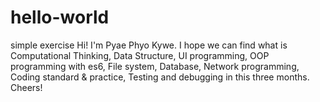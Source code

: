# hello-world
simple exercise
Hi!
I'm Pyae Phyo Kywe. I hope we can find what is Computational Thinking, Data Structure, UI programming, OOP programming with es6, File system, Database, Network programming, Coding standard & practice, Testing and debugging in this three months. Cheers!
